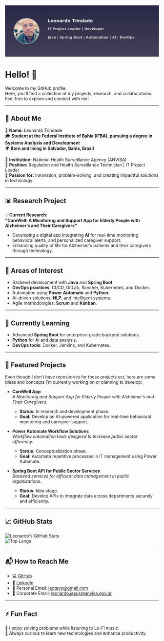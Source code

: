 ![Header](https://github.com/leotavo/leotavo/blob/main/assets/header-github.png) 

# Hello! 👋

Welcome to my GitHub profile.  
Here, you'll find a collection of my projects, research, and collaborations. Feel free to explore and connect with me!

---

## 💼 About Me  
👤 **Name:** Leonardo Trindade  
🎓 **Student at the Federal Institute of Bahia (IFBA), pursuing a degree in Systems Analysis and Development**  
🌍 **Born and living in Salvador, Bahia, Brazil**  

🏢 **Institution:** National Health Surveillance Agency (ANVISA)  
📌 **Position:** Regulation and Health Surveillance Technician | IT Project Leader  
🚀 **Passion for:** Innovation, problem-solving, and creating impactful solutions in technology.

---

## 📊 Research Project  
💡 **Current Research:**  
**"CareWell: A Monitoring and Support App for Elderly People with Alzheimer’s and Their Caregivers"**  
- Developing a digital app integrating **AI** for real-time monitoring, behavioral alerts, and personalized caregiver support.  
- Enhancing quality of life for Alzheimer’s patients and their caregivers through technology.  

---

## 🚀 Areas of Interest  
- Backend development with **Java** and **Spring Boot**.  
- **DevOps practices**: CI/CD, GitLab, Rancher, Kubernetes, and Docker.  
- Automation using **Power Automate** and **Python**.  
- AI-driven solutions, **NLP**, and intelligent systems.  
- Agile methodologies: **Scrum** and **Kanban**.  

---

## 🌱 Currently Learning  
- Advanced **Spring Boot** for enterprise-grade backend solutions.  
- **Python** for AI and data analysis.  
- **DevOps tools**: Docker, Jenkins, and Kubernetes.  

---

## 🔭 Featured Projects  
Even though I don’t have repositories for these projects yet, here are some ideas and concepts I’m currently working on or planning to develop:

- **CareWell App**  
  *A Monitoring and Support App for Elderly People with Alzheimer’s and Their Caregivers.*  
  - **Status:** In research and development phase.  
  - **Goal:** Develop an AI-powered application for real-time behavioral monitoring and caregiver support.  

- **Power Automate Workflow Solutions**  
  *Workflow automation tools designed to increase public sector efficiency.*  
  - **Status:** Conceptualization phase.  
  - **Goal:** Automate repetitive processes in IT management using Power Automate.

- **Spring Boot API for Public Sector Services**  
  *Backend services for efficient data management in public organizations.*  
  - **Status:** Idea stage.  
  - **Goal:** Develop APIs to integrate data across departments securely and efficiently.
    
---

## 📈 GitHub Stats  
![Leonardo's GitHub Stats](https://github-readme-stats.vercel.app/api?username=leotavo&show_icons=true&theme=radical)  
![Top Langs](https://github-readme-stats.vercel.app/api/top-langs/?username=leotavo&layout=compact&theme=radical)

---

## 📬 How to Reach Me  
- 💻 [GitHub](https://github.com/leotavo)  
- 💼 [LinkedIn](https://www.linkedin.com/in/leonardo-trindade-8180628a/)  
- 📧 Personal Email: [leotavo@gmail.com](mailto:leotavo@gmail.com)  
- 📧 Corporate Email: [leonardo.jesus@anvisa.gov.br](mailto:leonardo.jesus@anvisa.gov.br)  

---

## ⚡ Fun Fact  
🎵 I enjoy solving problems while listening to Lo-Fi music.  
🌟 Always curious to learn new technologies and enhance productivity.  

